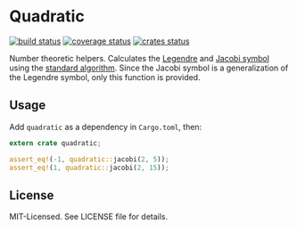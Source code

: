 # Quadratic
[![build status](https://secure.travis-ci.org/clux/quadratic.svg)](http://travis-ci.org/clux/quadratic)
[![coverage status](http://img.shields.io/coveralls/clux/quadratic.svg)](https://coveralls.io/r/clux/quadratic)
[![crates status](https://img.shields.io/crates/v/quadratic.svg)](https://crates.io/crates/quadratic)

Number theoretic helpers. Calculates the [Legendre](http://mathworld.wolfram.com/LegendreSymbol.html) and [Jacobi symbol](http://mathworld.wolfram.com/JacobiSymbol.html) using the [standard algorithm](https://en.wikipedia.org/wiki/Jacobi_symbol#Calculating_the_Jacobi_symbol). Since the Jacobi symbol is a generalization of the Legendre symbol, only this function is provided.

## Usage
Add `quadratic` as a dependency in `Cargo.toml`, then:

```rust
extern crate quadratic;

assert_eq!(-1, quadratic::jacobi(2, 5));
assert_eq!(1, quadratic::jacobi(2, 15));
```

## License
MIT-Licensed. See LICENSE file for details.
